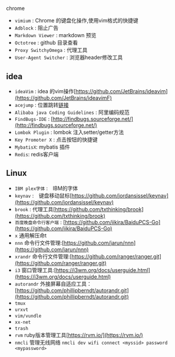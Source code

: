 #
chrome

* `vimium` : Chrome 的键盘化操作,使用vim格式的快捷键
* `Adblock` : 阻止广告
* `Markdown Viewer` : markdown 预览
* `Octotree` : github 目录查看
* `Proxy SwitchyOmega` : 代理工具
* `User-Agent Switcher` : 浏览器header修改工具

## idea

* `ideaVim` : idea 的vim操作[https://github.com/JetBrains/ideavim](https://github.com/JetBrains/ideavimF)
* `acejump` : 位置跳转[链接](https://github.com/acejump/AceJump)
* `Alibaba java Coding Guidelines` : 阿里编码规范
* `FindBugs-IDE` : [http://findbugs.sourceforge.net/](http://findbugs.sourceforge.net/)
* `Lombok Plugin` : lombok 注入setter/getter方法
* `Key Promoter X` : 点击按钮的快捷键
* `MybatisX`: mybatis 插件
* `Redis`: redis客户端

## Linux

* `IBM plex字体` :　IBM的字体
* `keynav` :　键盘移动鼠标[https://github.com/jordansissel/keynav](https://github.com/jordansissel/keynav)
* `brook` : 代理工具[https://github.com/txthinking/brook](https://github.com/txthinking/brook)
* `百度晚盘命令行客户端` : [https://github.com/iikira/BaiduPCS-Go](https://github.com/iikira/BaiduPCS-Go)
* `x` 通用解压命t 
* `nnn` 命令行文件管理:[https://github.com/jarun/nnn](https://github.com/jarun/nnn)
* `xrandr` 命令行文件管理:[https://github.com/ranger/ranger.git](https://github.com/ranger/ranger.git)
* `i3` 窗口管理工具:[https://i3wm.org/docs/userguide.html](https://i3wm.org/docs/userguide.html)
* `autorandr` 外接屏幕自适应工具：[https://github.com/phillipberndt/autorandr.git](https://github.com/phillipberndt/autorandr.git)
* `tmux` 
* `urxvt`
* `vim/vundle`
* `xx-net`
* `trash`
* `rvm` ruby版本管理工具[https://rvm.io/](https://rvm.io/)
* `nmcli` 管理无线网络 `nmcli dev wifi connect <myssid> password <mypassword>`
